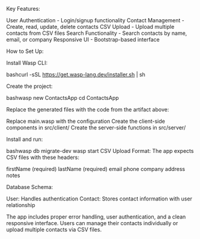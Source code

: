 Key Features:

User Authentication - Login/signup functionality
Contact Management - Create, read, update, delete contacts
CSV Upload - Upload multiple contacts from CSV files
Search Functionality - Search contacts by name, email, or company
Responsive UI - Bootstrap-based interface

How to Set Up:

Install Wasp CLI:

bashcurl -sSL https://get.wasp-lang.dev/installer.sh | sh

Create the project:

bashwasp new ContactsApp
cd ContactsApp

Replace the generated files with the code from the artifact above:

Replace main.wasp with the configuration
Create the client-side components in src/client/
Create the server-side functions in src/server/


Install and run:

bashwasp db migrate-dev
wasp start
CSV Upload Format:
The app expects CSV files with these headers:

firstName (required)
lastName (required)
email
phone
company
address
notes

Database Schema:

User: Handles authentication
Contact: Stores contact information with user relationship

The app includes proper error handling, user authentication, and a clean responsive interface. Users can manage their contacts individually or upload multiple contacts via CSV files.

